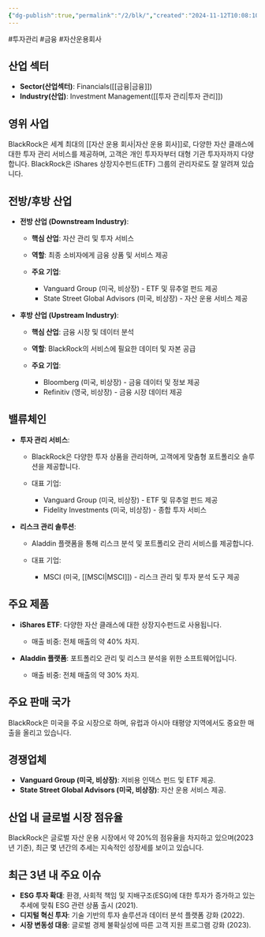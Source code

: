 ```yaml
---
{"dg-publish":true,"permalink":"/2/blk/","created":"2024-11-12T10:08:10.832+09:00","updated":"2025-07-29T21:37:04.413+09:00"}
---
```


#투자관리 #금융 #자산운용회사 

## 산업 섹터

- **Sector(산업섹터)**: Financials([[금융\|금융]])
- **Industry(산업)**: Investment Management([[투자 관리\|투자 관리]])

## 영위 사업

BlackRock은 세계 최대의 [[자산 운용 회사\|자산 운용 회사]]로, 다양한 자산 클래스에 대한 투자 관리 서비스를 제공하며, 고객은 개인 투자자부터 대형 기관 투자자까지 다양합니다. BlackRock은 iShares 상장지수펀드(ETF) 그룹의 관리자로도 잘 알려져 있습니다.

## 전방/후방 산업

- **전방 산업 (Downstream Industry)**:
    
    - **핵심 산업**: 자산 관리 및 투자 서비스
    - **역할**: 최종 소비자에게 금융 상품 및 서비스 제공
    - **주요 기업**:
        
        - Vanguard Group (미국, 비상장) - ETF 및 뮤추얼 펀드 제공
        - State Street Global Advisors (미국, 비상장) - 자산 운용 서비스 제공
        
    
- **후방 산업 (Upstream Industry)**:
    
    - **핵심 산업**: 금융 시장 및 데이터 분석
    - **역할**: BlackRock의 서비스에 필요한 데이터 및 자본 공급
    - **주요 기업**:
        
        - Bloomberg (미국, 비상장) - 금융 데이터 및 정보 제공
        - Refinitiv (영국, 비상장) - 금융 시장 데이터 제공


## 밸류체인

- **투자 관리 서비스**:
    
    - BlackRock은 다양한 투자 상품을 관리하며, 고객에게 맞춤형 포트폴리오 솔루션을 제공합니다.
    - 대표 기업:
        
        - Vanguard Group (미국, 비상장) - ETF 및 뮤추얼 펀드 제공
        - Fidelity Investments (미국, 비상장) - 종합 투자 서비스
        
    
- **리스크 관리 솔루션**:
    
    - Aladdin 플랫폼을 통해 리스크 분석 및 포트폴리오 관리 서비스를 제공합니다.
    - 대표 기업:
        
        - MSCI (미국, [[MSCI\|MSCI]]) - 리스크 관리 및 투자 분석 도구 제공


## 주요 제품

- **iShares ETF**: 다양한 자산 클래스에 대한 상장지수펀드로 사용됩니다.
    
    - 매출 비중: 전체 매출의 약 40% 차지.
    
- **Aladdin 플랫폼**: 포트폴리오 관리 및 리스크 분석을 위한 소프트웨어입니다.
    
    - 매출 비중: 전체 매출의 약 30% 차지.
    

## 주요 판매 국가

BlackRock은 미국을 주요 시장으로 하며, 유럽과 아시아 태평양 지역에서도 중요한 매출을 올리고 있습니다.

## 경쟁업체

- **Vanguard Group (미국, 비상장)**: 저비용 인덱스 펀드 및 ETF 제공.
- **State Street Global Advisors (미국, 비상장)**: 자산 운용 서비스 제공.

## 산업 내 글로벌 시장 점유율

BlackRock은 글로벌 자산 운용 시장에서 약 20%의 점유율을 차지하고 있으며(2023년 기준), 최근 몇 년간의 추세는 지속적인 성장세를 보이고 있습니다.

## 최근 3년 내 주요 이슈

- **ESG 투자 확대**: 환경, 사회적 책임 및 지배구조(ESG)에 대한 투자가 증가하고 있는 추세에 맞춰 ESG 관련 상품 출시 (2021).
- **디지털 혁신 투자**: 기술 기반의 투자 솔루션과 데이터 분석 플랫폼 강화 (2022).
- **시장 변동성 대응**: 글로벌 경제 불확실성에 따른 고객 지원 프로그램 강화 (2023).